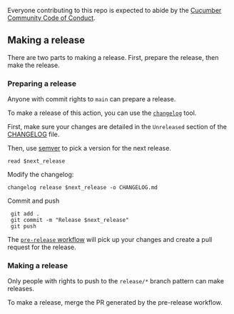 Everyone contributing to this repo is expected to abide by the [Cucumber Community Code of Conduct](https://cucumber.io/conduct).

## Making a release

There are two parts to making a release. First, prepare the release, then make the release.

### Preparing a release

Anyone with commit rights to `main` can prepare a release.

To make a release of this action, you can use the [`changelog`](https://github.com/rcmachado/changelog) tool.

First, make sure your changes are detailed in the `Unreleased` section of the [CHANGELOG](./CHANGELOG.md) file.

Then, use [semver](https://semver.org/) to pick a version for the next release.

    read $next_release

Modify the changelog:

    changelog release $next_release -o CHANGELOG.md

Commit and push

     git add .
     git commit -m "Release $next_release"
     git push

The [`pre-release` workflow](https://github.com/cucumber/actions-create-github-release/actions/workflows/pre-release.yaml) will pick up your changes and create a pull request for the release.

### Making a release

Only people with rights to push to the `release/*` branch pattern can make releases.

To make a release, merge the PR generated by the pre-release workflow.
